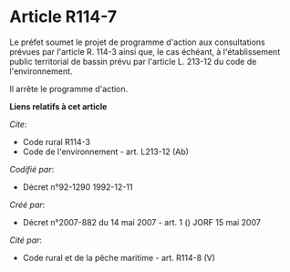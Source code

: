 # Article R114-7

Le préfet soumet le projet de programme d'action aux consultations prévues par l'article R. 114-3 ainsi que, le cas échéant,
à l'établissement public territorial de bassin prévu par l'article L. 213-12 du code de l'environnement.

Il arrête le programme d'action.

**Liens relatifs à cet article**

_Cite_:

  - Code rural R114-3
  - Code de l'environnement - art. L213-12 (Ab)

_Codifié par_:

  - Décret n°92-1290 1992-12-11

_Créé par_:

  - Décret n°2007-882 du 14 mai 2007 - art. 1 () JORF 15 mai 2007

_Cité par_:

  - Code rural et de la pêche maritime - art. R114-8 (V)
